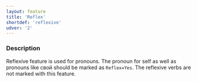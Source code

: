 ```yaml
---
layout: feature
title: 'Reflex'
shortdef: 'reflexive'
udver: '2'
---
```


### Description

Reflexive feature is used for pronouns. The pronoun for self as well as pronouns
like свой should be marked as `Reflex=Yes`. The reflexive verbs are not marked
with this feature.
<!-- Interlanguage links updated Po lis 14 15:34:57 CET 2022 -->
